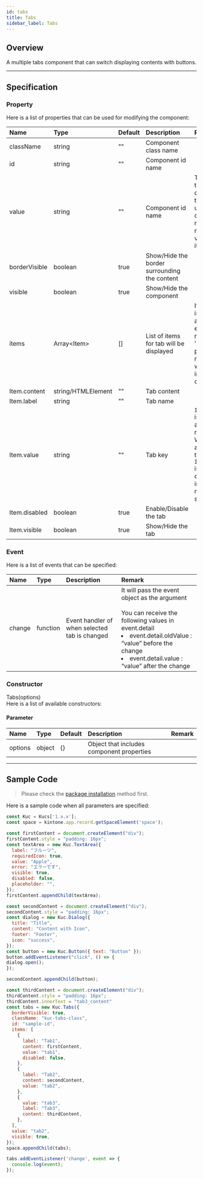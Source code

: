 ```yaml
---
id: tabs
title: Tabs
sidebar_label: Tabs
---
```


## Overview

A multiple tabs component that can switch displaying contents with buttons.

<div class="sample-container" id="tabs">
  <div id="sample-container__components"></div>
</div>
<script src="/js/samples/desktop/tabs.js"></script>

---

## Specification

### Property
Here is a list of properties that can be used for modifying the component:

| Name   | Type | Default | Description | Remark |
| :--- | :--- | :--- | :--- | :--- |
| className | string | ""  | Component class name | |
| id | string | ""  | Component id name | |
| value | string | ""  | Component id name | The first tab will be displayed if the `value` is unspecified or there is no matching value in items. |
| borderVisible | boolean | true  | Show/Hide the border surrounding the content | |
| visible | boolean | true | Show/Hide the component | |
| items | Array\<Item> | [] | List of items for tab will be displayed | If the items is not an array, the error message 'items' property is not array. will throw in window console. |
| Item.content | string/HTMLElement | "" | Tab content | |
| Item.label | string | "" | Tab name | |
| Item.value | string | "" | Tab key | `Item.value` is unique and required.<br>Will result an error if the `Item.value` is duplicated in `items` or not specified |
| Item.disabled | boolean | true | Enable/Disable the tab | |
| Item.visible | boolean | true | Show/Hide the tab | |

### Event

Here is a list of events that can be specified:

| Name | Type | Description | Remark |
| :--- | :--- | :--- | :--- |
| change | function | Event handler of when selected tab is changed |  It will pass the event object as the argument<br><br>You can receive the following values in event.detail<br><li>event.detail.oldValue : “value” before the change</li><li>event.detail.value : “value” after the change</li> |

### Constructor

Tabs(options)<br>
Here is a list of available constructors:

#### Parameter

| Name | Type | Default | Description | Remark |
| :--- | :--- | :--- | :--- | :--- |
| options | object | {} | Object that includes component properties | |

---
## Sample Code

> Please check the [package installation](../../getting-started/quick-start.md#installation) method first.

Here is a sample code when all parameters are specified:

```javascript
const Kuc = Kucs['1.x.x'];
const space = kintone.app.record.getSpaceElement('space');

const firstContent = document.createElement("div");
firstContent.style = "padding: 16px";
const textArea = new Kuc.TextArea({
  label: "フルーツ",
  requiredIcon: true,
  value: "Apple",
  error: "エラーです",
  visible: true,
  disabled: false,
  placeholder: "",
});
firstContent.appendChild(textArea);

const secondContent = document.createElement("div");
secondContent.style = "padding: 16px";
const dialog = new Kuc.Dialog({
  title: "Title",
  content: "Content with Icon",
  footer: "Footer",
  icon: "success",
});
const button = new Kuc.Button({ text: "Button" });
button.addEventListener("click", () => {
dialog.open();
});

secondContent.appendChild(button);

const thirdContent = document.createElement("div");
thirdContent.style = "padding: 16px";
thirdContent.innerText = "tab3_content"
const tabs = new Kuc.Tabs({
  borderVisible: true,
  className: "kuc-tabs-class",
  id: "sample-id",
  items: [
    {
      label: "Tab1",
      content: firstContent,
      value: "tab1",
      disabled: false,
    },
    {
      label: "Tab2",
      content: secondContent,
      value: "tab2",
    },
    {
      value: "tab3",
      label: "Tab3",
      content: thirdContent,
    },
  ],
  value: "tab2",
  visible: true,
});
space.appendChild(tabs);

tabs.addEventListener('change', event => {
  console.log(event);
});
```
